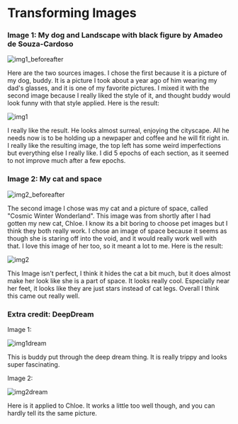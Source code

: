 # Transforming Images

### Image 1: My dog and Landscape with black figure by Amadeo de Souza-Cardoso

![img1_beforeafter](img1_beforeafter.png)

Here are the two sources images. I chose the first because it is a picture of my dog, buddy. It is a picture I took about a year ago of him wearing my dad's glasses, and it is one of my favorite pictures. I mixed it with the second image because I really liked the style of it, and thought buddy would look funny with that style applied. Here is the result: 

![img1](img1.png)

I really like the result. He looks almost surreal, enjoying the cityscape. All he needs now is to be holding up a newpaper and coffee and he will fit right in. I really like the resulting image, the top left has some weird imperfections but everything else I really like. I did 5 epochs of each section, as it seemed to not improve much after a few epochs. 

### Image 2: My cat and space 

![img2_beforeafter](img2_beforeafter.png)

The second image I chose was my cat and a picture of space, called "Cosmic Winter Wonderland". This image was from shortly after I had gotten my new cat, Chloe. I know its a bit boring to choose pet images but I think they both really work. I chose an image of space because it seems as though she is staring off into the void, and it would really work well with that. I love this image of her too, so it meant a lot to me. Here is the result: 

![img2](img2.png)

This Image isn't perfect, I think it hides the cat a bit much, but it does almost make her look like she is a part of space. It looks really cool. Especially near her feet, it looks like they are just stars instead of cat legs. Overall I think this came out really well. 

### Extra credit: DeepDream

Image 1:

![img1dream](img1dream.png) 

This is buddy put through the deep dream thing. It is really trippy and looks super fascinating. 

Image 2: 

![img2dream](img2dream.png)

Here is it applied to Chloe. It works a little too well though, and you can hardly tell its the same picture. 